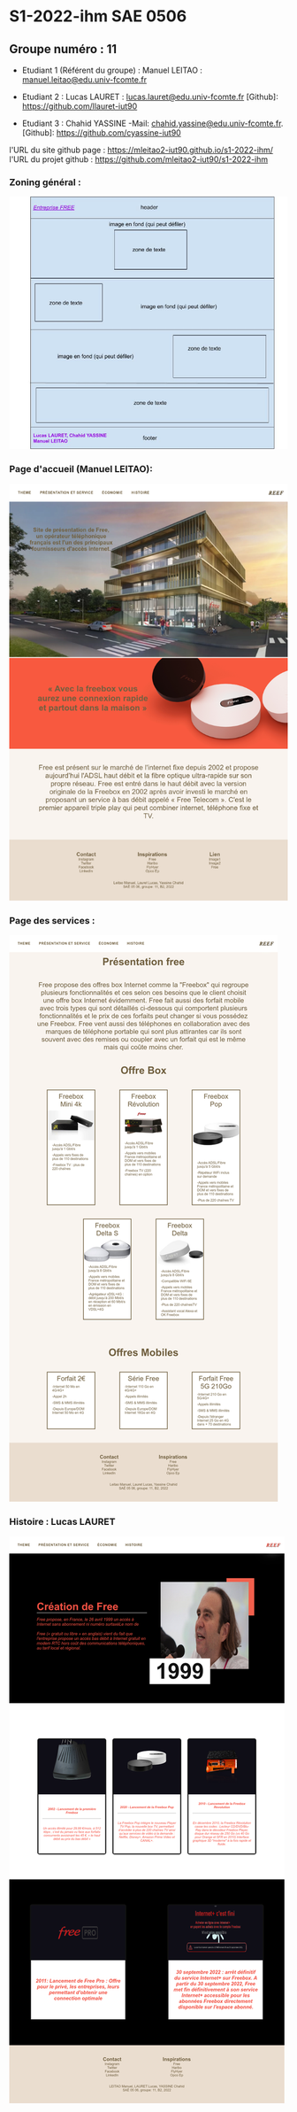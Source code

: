 # S1-2022-ihm SAE 0506
## Groupe numéro : 11
* Etudiant 1 (Référent du groupe) : Manuel LEITAO : manuel.leitao@edu.univ-fcomte.fr  
  
* Etudiant 2 : Lucas LAURET : lucas.lauret@edu.univ-fcomte.fr [Github]: https://github.com/llauret-iut90
   
* Etudiant 3 : Chahid YASSINE -Mail: chahid.yassine@edu.univ-fcomte.fr. [Github]: https://github.com/cyassine-iut90  

l'URL du site github page : https://mleitao2-iut90.github.io/s1-2022-ihm/  
l'URL du projet github : https://github.com/mleitao2-iut90/s1-2022-ihm 

### Zoning général : 
![Image de fond](Images/Zoning.jpg)
### Page d'accueil (Manuel LEITAO):
![Page d'acceuil](Images/Menu.png)
### Page des services :
![Page service](Images/Services.png)
### Histoire : Lucas LAURET
![Histoire](Images/Document.png)
